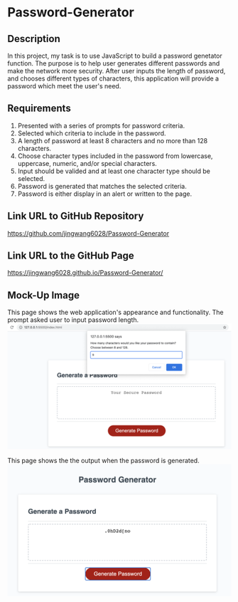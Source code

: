 # Password-Generator

## Description

In this project, my task is to use JavaScript to build a password genetator function. The purpose is to help user generates different passwords and make the network more security. After user inputs the length of password, and chooses different types of characters, this application will provide a password which meet the user's need.

## Requirements

1. Presented with a series of prompts for password criteria.
2. Selected which criteria to include in the password.
3. A length of password at least 8 characters and no more than 128 characters.
4. Choose character types included in the password from lowercase, uppercase, numeric, and/or special characters.
5. Input should be valided and at least one character type should be selected.
6. Password is generated that matches the selected criteria.
7. Password is either display in an alert or written to the page.

## Link URL to GitHub Repository

https://github.com/jingwang6028/Password-Generator

## Link URL to the GitHub Page

https://jingwang6028.github.io/Password-Generator/

## Mock-Up Image

This page shows the web application's appearance and functionality. The prompt asked user to input password length.
![prompt to ask uesr input password length](./images/input-number.png)

This page shows the the output when the password is generated.
![final password display on teh page](./images/output.png)
